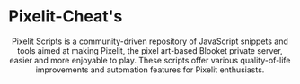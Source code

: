 # Pixelit-Cheat's
<center>
  Pixelit Scripts is a community-driven repository of JavaScript snippets and tools aimed at making Pixelit, the pixel art-based Blooket private server, easier and more enjoyable to play. These scripts offer various quality-of-life improvements and automation features for Pixelit enthusiasts.
</center>
